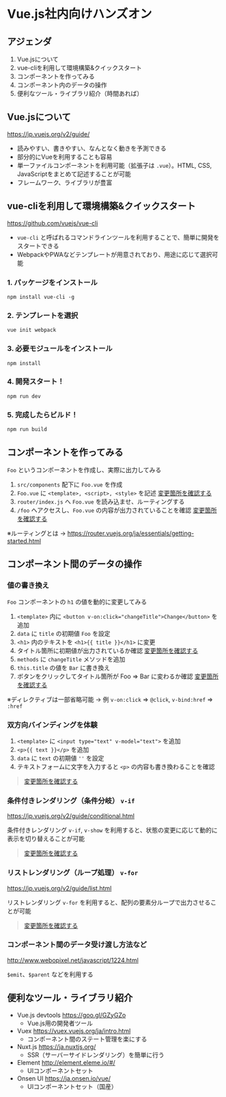 # Vue.js社内向けハンズオン

## アジェンダ

1. Vue.jsについて
2. vue-cliを利用して環境構築&クイックスタート
3. コンポーネントを作ってみる
4. コンポーネント内のデータの操作
5. 便利なツール・ライブラリ紹介（時間あれば）

## Vue.jsについて

https://jp.vuejs.org/v2/guide/

- 読みやすい、書きやすい、なんとなく動きを予測できる
- 部分的にVueを利用することも容易
- 単一ファイルコンポーネントを利用可能（拡張子は `.vue`）。HTML, CSS, JavaScriptをまとめて記述することが可能
- フレームワーク、ライブラリが豊富

## vue-cliを利用して環境構築&クイックスタート

https://github.com/vuejs/vue-cli

- `vue-cli` と呼ばれるコマンドラインツールを利用することで、簡単に開発をスタートできる
- WebpackやPWAなどテンプレートが用意されており、用途に応じて選択可能

### 1. パッケージをインストール

`npm install vue-cli -g`

### 2. テンプレートを選択

`vue init webpack`

### 3. 必要モジュールをインストール

`npm install`

### 4. 開発スタート！

`npm run dev`

### 5. 完成したらビルド！

`npm run build`

## コンポーネントを作ってみる

`Foo` というコンポーネントを作成し、実際に出力してみる

1. `src/components` 配下に `Foo.vue` を作成
2. `Foo.vue` に `<template>, <script>, <style>` を記述 [変更箇所を確認する](https://github.com/kokushin/vue-hands-on/commit/24ed3318d676662fb722f9cf0fdee949f4d46e50)
3. `router/index.js` へ `Foo.vue` を読み込ませ、ルーティングする
4. `/foo` へアクセスし、`Foo.vue` の内容が出力されていることを確認 [変更箇所を確認する](https://github.com/kokushin/vue-hands-on/commit/67d501f0067f33b112fdf119558acbac7154781b)

※ルーティングとは → https://router.vuejs.org/ja/essentials/getting-started.html

## コンポーネント間のデータの操作

### 値の書き換え

`Foo` コンポーネントの `h1` の値を動的に変更してみる

1. `<template>` 内に `<button v-on:click="changeTitle">Change</button>` を追加
2. `data` に `title` の初期値 `Foo` を設定
3. `<h1>` 内のテキストを `<h1>{{ title }}</h1>` に変更
4. タイトル箇所に初期値が出力されているか確認 [変更箇所を確認する](https://github.com/kokushin/vue-hands-on/commit/055bbde54c4ea2dc655b1d12b1a10cd3f27dd935)
5. `methods` に `changeTitle` メソッドを追加
6. `this.title` の値を `Bar` に書き換え
7. ボタンをクリックしてタイトル箇所が Foo => Bar に変わるか確認 [変更箇所を確認する](https://github.com/kokushin/vue-hands-on/commit/ec9c0e54f71e9e0ce8627cf0205df5ae5bdb4174)

※ディレクティブは一部省略可能 → 例 `v-on:click` => `@click`, `v-bind:href` => `:href`

### 双方向バインディングを体験

1. `<template>` に `<input type="text" v-model="text">` を追加
2. `<p>{{ text }}</p>` を追加
3. `data` に `text` の初期値 `''` を設定
4. テキストフォームに文字を入力すると `<p>` の内容も書き換わることを確認

> [変更箇所を確認する](https://github.com/kokushin/vue-hands-on/commit/73ff1198dc3614b5e4adebee6d63c40ee768c3f8)

### 条件付きレンダリング（条件分岐） `v-if`

https://jp.vuejs.org/v2/guide/conditional.html

条件付きレンダリング `v-if`, `v-show` を利用すると、状態の変更に応じて動的に表示を切り替えることが可能

> [変更箇所を確認する](https://github.com/kokushin/vue-hands-on/commit/7aad22013d51dd068177cf3d5551ebbc9cfb6c8e)

### リストレンダリング（ループ処理） `v-for`

https://jp.vuejs.org/v2/guide/list.html

リストレンダリング `v-for` を利用すると、配列の要素分ループで出力させることが可能

> [変更箇所を確認する](https://github.com/kokushin/vue-hands-on/commit/5c7ed8b22f0fd42bf4a4cbe2f40c2d4039fd7d3a)

### コンポーネント間のデータ受け渡し方法など

http://www.webopixel.net/javascript/1224.html

`$emit`、`$parent` などを利用する

## 便利なツール・ライブラリ紹介

- Vue.js devtools https://goo.gl/GZyGZo
  - Vue.js用の開発者ツール
- Vuex https://vuex.vuejs.org/ja/intro.html
  - コンポーネント間のステート管理を楽にする
- Nuxt.js https://ja.nuxtjs.org/
  - SSR（サーバーサイドレンダリング）を簡単に行う
- Element http://element.eleme.io/#/
  - UIコンポーネントセット
- Onsen UI https://ja.onsen.io/vue/
  - UIコンポーネントセット（国産）

